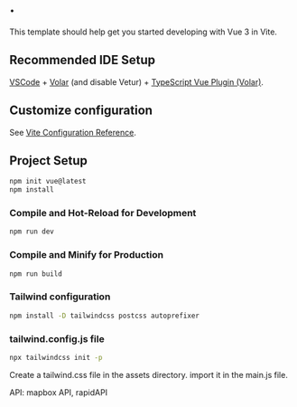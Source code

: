 # .

This template should help get you started developing with Vue 3 in Vite.

## Recommended IDE Setup

[VSCode](https://code.visualstudio.com/) + [Volar](https://marketplace.visualstudio.com/items?itemName=Vue.volar) (and disable Vetur) + [TypeScript Vue Plugin (Volar)](https://marketplace.visualstudio.com/items?itemName=Vue.vscode-typescript-vue-plugin).

## Customize configuration

See [Vite Configuration Reference](https://vitejs.dev/config/).

## Project Setup

```sh
npm init vue@latest
npm install
```

### Compile and Hot-Reload for Development

```sh
npm run dev
```

### Compile and Minify for Production

```sh
npm run build
```

### Tailwind configuration

```sh
npm install -D tailwindcss postcss autoprefixer
```

### tailwind.config.js file
```sh
npx tailwindcss init -p
```
Create a tailwind.css file in the assets directory.
import it in the main.js file.

API: mapbox API, rapidAPI
